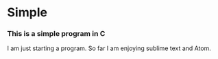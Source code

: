 # Simple
### This is a simple program in C
I am just starting a program. So far I am enjoying sublime text and Atom.
